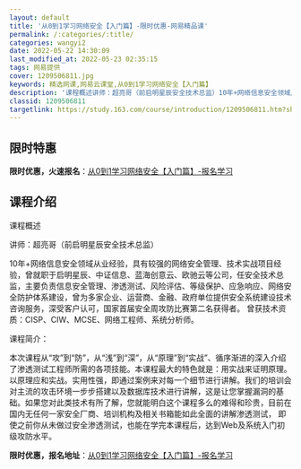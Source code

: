 ```yaml
---
layout: default
title: '从0到1学习网络安全【入门篇】-限时优惠-网易精品课'
permalink: /:categories/:title/
categories: wangyi2
date: 2022-05-22 14:30:09
last_modified_at: 2022-05-23 02:35:15
tags: 网易提供
cover: 1209506811.jpg
keywords: 精选网课,网易云课堂,从0到1学习网络安全【入门篇】
description: '课程概述讲师：超亮哥（前启明星辰安全技术总监）10年+网络信息安全领域从业经验，具有较强的网络安全管理、技术实战项目经验'
classid: 1209506811
targetlink: https://study.163.com/course/introduction/1209506811.htm?share=1&shareId=1025206652&utm_campaign=share&utm_medium=iphoneShare&utm_source=&utm_u=1025206652
---
```


## 限时特惠

**限时优惠，火速报名**：[从0到1学习网络安全【入门篇】-报名学习](https://study.163.com/course/introduction/1209506811.htm?share=1&shareId=1025206652&utm_campaign=share&utm_medium=iphoneShare&utm_source=&utm_u=1025206652)

## 课程介绍

课程概述

讲师：超亮哥（前启明星辰安全技术总监）

10年+网络信息安全领域从业经验，具有较强的网络安全管理、技术实战项目经验，曾就职于启明星辰、中证信息、蓝海创意云、欧驰云等公司，任安全技术总监，主要负责信息安全管理、渗透测试、风险评估、等级保护、应急响应、网络安全防护体系建设，曾为多家企业、运营商、金融、政府单位提供安全系统建设技术咨询服务，深受客户认可，国家首届安全周攻防比赛第二名获得者。 曾获技术资质：CISP、CIW、MCSE、网络工程师、系统分析师。



课程简介：

本次课程从“攻”到“防”，从“浅”到“深”，从“原理”到“实战”、循序渐进的深入介绍了渗透测试工程师所需的各项技能。本课程最大的特色就是：用实战来证明原理。以原理应和实战。实用性强，即通过案例来对每一个细节进行讲解。我们的培训会对主流的攻击环境一步步搭建以及数据库技术进行讲解，这是让您掌握漏洞的基础。如果您对此类技术有所了解，您就能明白这个课程多么的难得和珍贵，目前在国内无任何一家安全厂商、培训机构及相关书箱能如此全面的讲解渗透测试， 即使之前你从未做过安全渗透测试，也能在学完本课程后，达到Web及系统入门初级攻防水平。

**限时优惠，报名地址**：[从0到1学习网络安全【入门篇】-报名学习](https://study.163.com/course/introduction/1209506811.htm?share=1&shareId=1025206652&utm_campaign=share&utm_medium=iphoneShare&utm_source=&utm_u=1025206652)

